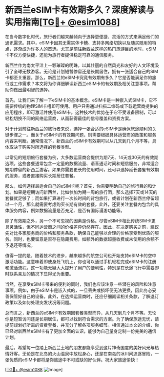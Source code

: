 # 新西兰eSIM卡有效期多久？深度解读与实用指南[[TG💪+ @esim1088](https://t.me/s/esim1088)]

在当今数字化时代，旅行者们越来越倾向于选择更便捷、灵活的方式来满足他们的通讯需求。其中，eSIM卡因其无需实体卡槽、支持多网络切换以及随买随用的特点，逐渐成为许多人的首选。尤其是前往新西兰这样的热门旅游目的地时，eSIM卡不仅方便快捷，还能为旅行者提供稳定可靠的通信服务。

新西兰作为南太平洋上一颗璀璨的明珠，以其壮丽的自然风光和友好的人文环境吸引了全球无数游客。无论是计划短暂停留还是长期居住，拥有一张适合自己的SIM卡都至关重要。那么，新西兰的eSIM卡究竟有效期有多久？它是否能满足你的旅行或工作需求？本文将为你详细解读新西兰eSIM卡的有效期及相关注意事项，帮助你做出最明智的选择。

首先，让我们来了解一下eSIM卡的基本概念。eSIM卡是一种嵌入式SIM卡，它不需要传统的物理SIM卡槽即可使用。用户只需通过扫描二维码或下载运营商提供的应用程序，即可激活并使用eSIM卡。这种技术的优势在于它不受设备限制，可以轻松切换不同的网络运营商，从而获得最佳的信号覆盖和资费方案。

对于计划前往新西兰的旅行者来说，选择一张合适的eSIM卡是确保旅途顺利的关键步骤之一。而关于eSIM卡的有效期问题，则需要根据具体运营商的政策和服务内容来判断。通常情况下，新西兰的eSIM卡有效期可以从几天到几个月不等，具体取决于购买时所选择的套餐类型。

以常见的短期旅行套餐为例，大多数运营商会提供为期7天、14天或30天的有效期选项。这些套餐通常包含一定量的数据流量、语音通话时间和短信服务，非常适合短期停留的新西兰游客。如果你需要更长的使用时间，还可以选择延长套餐有效期的服务，或者直接购买长期居住套餐。

那么，如何选择最适合自己的eSIM卡呢？首先，你需要明确自己的旅行目的和计划。如果是短期访问新西兰，比如参加为期一周的旅行团，那么选择7天或14天的套餐就足够了；而如果打算进行一次长时间的背包旅行，或者计划在新西兰停留超过一个月，那么就需要考虑购买长期有效的套餐。此外，还要关注套餐内包含的具体服务内容，例如数据流量是否充足、是否有国际漫游功能等。

除了有效期之外，另一个不可忽视的因素是价格。尽管eSIM卡相比传统SIM卡更具灵活性，但不同运营商之间的价格差异仍然存在。因此，在决定购买之前，建议先对比多家服务商的价格和服务条款，确保自己能够以合理的价格享受到优质的服务。同时，也要留意是否存在隐藏费用，如额外的数据超量收费或未使用的余额不予退还等情况。

值得一提的是，随着技术的进步，越来越多的航空公司也开始支持eSIM卡的空中激活功能。这意味着即使身处飞机上，你也可以通过手机轻松完成eSIM卡的注册和激活流程。这一功能无疑大大提升了用户的便利性，特别是在长途飞行中需要即时联系亲友的情况下显得尤为重要。

当然，在享受eSIM卡带来的便利的同时，我们也应该注意一些潜在的风险和注意事项。例如，由于eSIM卡是嵌入式的，一旦丢失或损坏便无法更换，因此务必妥善保管好自己的设备。此外，在选择运营商时，还应仔细阅读相关条款，了解退订政策以及如何处理突发状况等问题。

总而言之，新西兰的eSIM卡有效期因套餐类型而异，从几天到几个月不等。无论你是短暂访问还是长期居住，都可以找到符合需求的方案。为了确保旅途无忧，请提前规划好所需的资费套餐，并充分了解各项服务细节。相信通过本文的介绍，你已经对新西兰eSIM卡有了更加全面的认识，能够为自己量身定制一份完美的通信计划。

最后，希望每一位踏上新西兰土地的朋友都能享受到这片神奇国度的美好风光与热情好客。无论是在北岛的火山温泉中放松身心，还是在南岛的冰川间追逐冒险，一张优质的eSIM卡都将是你旅途中不可或缺的好伙伴。祝大家旅途愉快！

[[TG💪+ @esim1088](https://t.me/s/esim1088) ![Image](https://i.postimg.cc/4NQfJmqS/Snipaste-2025-05-13-00-14-12.png)]